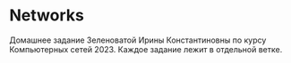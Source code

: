 # Networks

Домашнее задание Зеленоватой Ирины Константиновны по курсу Компьютерных сетей 2023.
Каждое задание лежит в отдельной ветке.